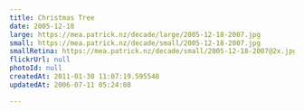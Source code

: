 ```yaml
---
title: Christmas Tree
date: 2005-12-18
large: https://mea.patrick.nz/decade/large/2005-12-18-2007.jpg
small: https://mea.patrick.nz/decade/small/2005-12-18-2007.jpg
smallRetina: https://mea.patrick.nz/decade/small/2005-12-18-2007@2x.jpg
flickrUrl: null
photoId: null
createdAt: 2011-01-30 11:07:19.595548
updatedAt: 2006-07-11 05:24:08

---
```


